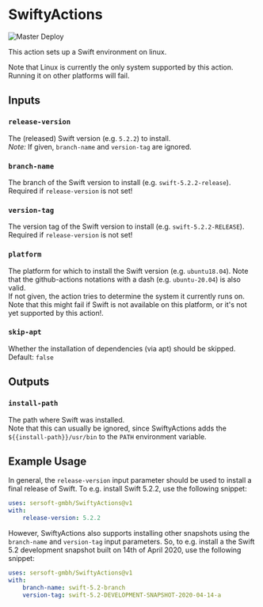 # SwiftyActions

![Master Deploy](https://github.com/sersoft-gmbh/SwiftyActions/workflows/Master%20Deploy/badge.svg)

This action sets up a Swift environment on linux.

Note that Linux is currently the only system supported by this action. Running it on other platforms will fail.

## Inputs

### `release-version`

The (released) Swift version (e.g. `5.2.2`) to install.<br/>
*Note:* If given, `branch-name` and `version-tag` are ignored.

### `branch-name`

The branch of the Swift version to install (e.g. `swift-5.2.2-release`).<br/>
Required if `release-version` is not set!

### `version-tag`

The version tag of the Swift version to install (e.g. `swift-5.2.2-RELEASE`).<br/>
Required if `release-version` is not set!

### `platform`

The platform for which to install the Swift version (e.g. `ubuntu18.04`). Note that the github-actions notations with a dash (e.g. `ubuntu-20.04`) is also valid.<br/>
If not given, the action tries to determine the system it currently runs on. Note that this might fail if Swift is not available on this platform, or it's not yet supported by this action!.

### `skip-apt`

Whether the installation of dependencies (via apt) should be skipped.<br/>
Default: `false`

## Outputs

### `install-path`

The path where Swift was installed.<br/>
Note that this can usually be ignored, since SwiftyActions adds the `${{install-path}}/usr/bin` to the `PATH` environment variable.

## Example Usage

In general, the `release-version` input parameter should be used to install a final release of Swift. 
To e.g. install Swift 5.2.2, use the following snippet:
```yaml
uses: sersoft-gmbh/SwiftyActions@v1
with:
    release-version: 5.2.2
```

However, SwiftyActions also supports installing other snapshots using the `branch-name` and `version-tag` input parameters.
So, to e.g. install a the Swift 5.2 development snapshot built on 14th of April 2020, use the following snippet:

```yaml
uses: sersoft-gmbh/SwiftyActions@v1
with:
    branch-name: swift-5.2-branch
    version-tag: swift-5.2-DEVELOPMENT-SNAPSHOT-2020-04-14-a
``` 

